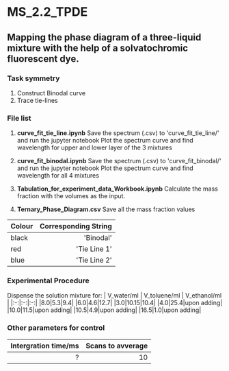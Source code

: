 # MS_2.2_TPDE

## Mapping the phase diagram of a three-liquid mixture with the help of a solvatochromic fluorescent dye.

### Task symmetry
1.  Construct Binodal curve
2.  Trace tie-lines

### File list
1. __curve_fit_tie_line.ipynb__
  Save the spectrum (.csv) to 'curve_fit_tie_line/' and run the jupyter notebook
  Plot the spectrum curve and find wavelength for upper and lower layer of the 3 mixtures

2. __curve_fit_binodal.ipynb__
  Save the spectrum (.csv) to 'curve_fit_binodal/' and run the jupyter notebook
  Plot the spectrum curve and find wavelength for all 4 mixtures

3. __Tabulation_for_experiment_data_Workbook.ipynb__
  Calculate the mass fraction with the volumes as the input.
 
4. __Ternary_Phase_Diagram.csv__
  Save all the mass fraction values

|Colour| Corresponding String|
|:-|-:|
|black|'Binodal'|
|red|'Tie Line 1'|
|blue|'Tie Line 2'|

### Experimental Procedure
Dispense the solution mixture for:
| V_water/ml | V_toluene/ml | V_ethanol/ml |
|:-:|:-:|:-:|
|8.0|5.3|9.4|
|6.0|4.6|12.7|
|3.0|10.15|10.4|
|4.0|25.4|upon adding|
|10.0|11.5|upon adding|
|10.5|4.9|upon adding|
|16.5|1.0|upon adding|

### Other parameters for control
| Intergration time/ms | Scans to avverage |
|-:|-:|
|?|10|
